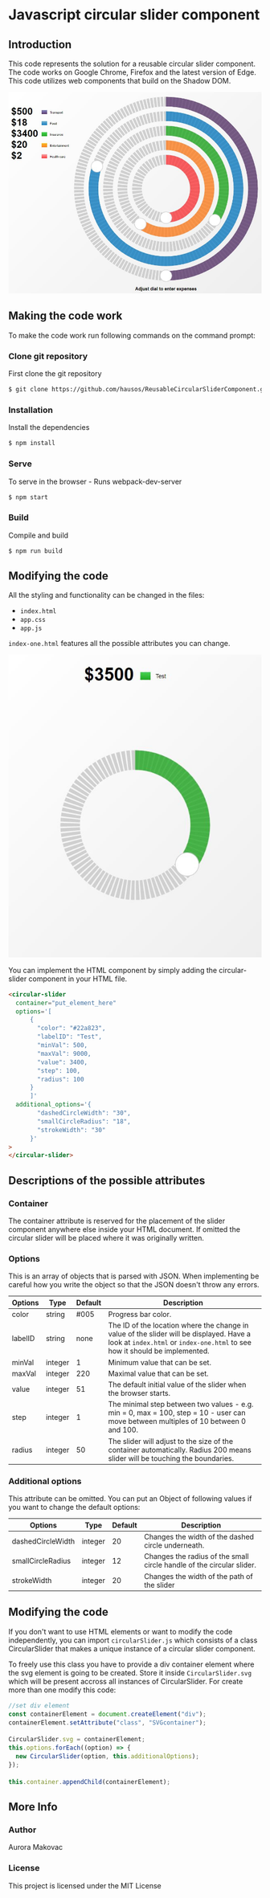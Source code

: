 # Javascript circular slider component

## Introduction

This code represents the solution for a reusable circular slider component. The code works on Google Chrome, Firefox and the latest version of Edge.
This code utilizes web components that build on the Shadow DOM.

![Slider Multiple](/pictures/example1.JPG)

## Making the code work

To make the code work run following commands on the command prompt:

### Clone git repository

First clone the git repository

```sh
$ git clone https://github.com/hausos/ReusableCircularSliderComponent.git
```

### Installation

Install the dependencies

```sh
$ npm install
```

### Serve

To serve in the browser - Runs webpack-dev-server

```sh
$ npm start
```

### Build

Compile and build

```sh
$ npm run build
```

## Modifying the code

All the styling and functionality can be changed in the files:

- `index.html`
- `app.css`
- `app.js`

`index-one.html` features all the possible attributes you can change.

![Slider One](/pictures/example2.JPG)

You can implement the HTML component by simply adding the circular-slider component in your HTML file.

```html
<circular-slider
  container="put_element_here"
  options='[
      {
        "color": "#22a823",
        "labelID": "Test",
        "minVal": 500,
        "maxVal": 9000,
        "value": 3400,
        "step": 100,
        "radius": 100
      }
      ]'
  additional_options='{
        "dashedCircleWidth": "30",
        "smallCircleRadius": "18",
        "strokeWidth": "30"
      }'
>
</circular-slider>
```

## Descriptions of the possible attributes

### Container

The container attribute is reserved for the placement of the slider component anywhere else inside your HTML document. If omitted the circular slider will be placed where it was originally written.

### Options

This is an array of objects that is parsed with JSON.
When implementing be careful how you write the object so that the JSON doesn't throw any errors.

| Options | Type    | Default | Description                                                                                                                                                            |
| ------- | ------- | ------- | ---------------------------------------------------------------------------------------------------------------------------------------------------------------------- |
| color   | string  | #005    | Progress bar color.                                                                                                                                                    |
| labelID | string  | none    | The ID of the location where the change in value of the slider will be displayed. Have a look at `index.html` or `index-one.html` to see how it should be implemented. |
| minVal  | integer | 1       | Minimum value that can be set.                                                                                                                                         |
| maxVal  | integer | 220     | Maximal value that can be set.                                                                                                                                         |
| value   | integer | 51      | The default initial value of the slider when the browser starts.                                                                                                       |
| step    | integer | 1       | The minimal step between two values - e.g. min = 0, max = 100, step = 10 - user can move between multiples of 10 between 0 and 100.                                    |
| radius  | integer | 50      | The slider will adjust to the size of the container automatically. Radius 200 means slider will be touching the boundaries.                                            |

### Additional options

This attribute can be omitted.
You can put an Object of following values if you want to change the default options:

| Options           | Type    | Default | Description                                                           |
| ----------------- | ------- | ------- | --------------------------------------------------------------------- |
| dashedCircleWidth | integer | 20      | Changes the width of the dashed circle underneath.                    |
| smallCircleRadius | integer | 12      | Changes the radius of the small circle handle of the circular slider. |
| strokeWidth       | integer | 20      | Changes the width of the path of the slider                           |

## Modifying the code

If you don't want to use HTML elements or want to modify the code independently, you can import `circularSlider.js` which consists of a class CircularSlider that makes a unique instance of a circular slider component.

To freely use this class you have to provide a div container element where the svg element is going to be created. Store it inside `CircularSlider.svg` which will be present accross all instances of CircularSlider.
For create more than one modify this code:

```javascript
//set div element
const containerElement = document.createElement("div");
containerElement.setAttribute("class", "SVGcontainer");

CircularSlider.svg = containerElement;
this.options.forEach((option) => {
  new CircularSlider(option, this.additionalOptions);
});

this.container.appendChild(containerElement);
```

## More Info

### Author

Aurora Makovac

### License

This project is licensed under the MIT License
